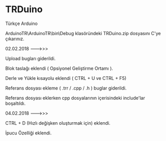 # TRDuino

Türkçe Arduino

ArduinoTR\ArduinoTR\bin\Debug klasöründeki TRDuino.zip dosyasını C'ye çıkarınız.


02.02.2018 --->>>

Upload bugları giderildi.

Blok taslağı eklendi ( Opsiyonel Geliştirme Ortamı ).

Derle ve Yükle kısayolu eklendi ( CTRL + U ve CTRL + F5)

Referans dosyası ekleme ( .trr / .cpp / .h ) buglar giderildi.

Referans dosyası eklerken cpp dosyalarının içerisindeki include'lar boşaltıldı.

04.02.2018 --->>>

CTRL + D (Hızlı değişken oluşturmak için) eklendi.

İpucu Özelliği eklendi.

